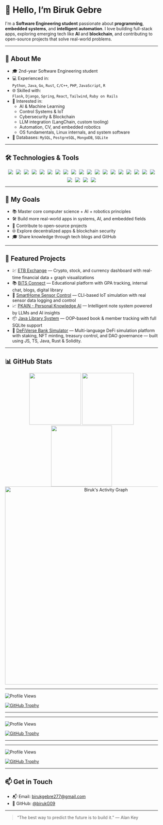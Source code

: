 # 👋 Hello, I’m Biruk Gebre

I'm a **Software Engineering student** passionate about **programming**, **embedded systems**, and **intelligent automation**. I love building full-stack apps, exploring emerging tech like **AI** and **blockchain**, and contributing to open-source projects that solve real-world problems.

---

## 🌱 About Me

- 🎓 2nd-year Software Engineering student  
- 💻 Experienced in:  
  `Python`, `Java`, `Go`, `Rust`, `C/C++`, `PHP`, `JavaScript`, `R`  
- 🌐 Skilled with:  
  `Flask`, `Django`, `Spring`, `React`, `Tailwind`, `Ruby on Rails`  
- 📡 Interested in:  
  - AI & Machine Learning  
  - Control Systems & IoT  
  - Cybersecurity & Blockchain  
  - LLM integration (LangChain, custom tooling)  
  - Automation, CV, and embedded robotics  
  - OS fundamentals, Linux internals, and system software  
- 🧠 Databases: `MySQL`, `PostgreSQL`, `MongoDB`, `SQLite`

---

## 🛠️ Technologies & Tools

<div align="center" style="display: flex; flex-wrap: wrap; justify-content: center; gap: 10px;">

<!-- Languages -->
<img src="https://img.shields.io/badge/-Python-3776AB?style=for-the-badge&logo=python" />
<img src="https://img.shields.io/badge/-Go-00ADD8?style=for-the-badge&logo=go" />
<img src="https://img.shields.io/badge/-Rust-000000?style=for-the-badge&logo=rust" />
<img src="https://img.shields.io/badge/-Java-007396?style=for-the-badge&logo=java" />
<img src="https://img.shields.io/badge/-JavaScript-F7DF1E?style=for-the-badge&logo=javascript&logoColor=black" />
<img src="https://img.shields.io/badge/-C-A8B9CC?style=for-the-badge&logo=c" />
<img src="https://img.shields.io/badge/-C++-00599C?style=for-the-badge&logo=c%2B%2B" />

<!-- Frameworks -->
<img src="https://img.shields.io/badge/-Flask-000000?style=for-the-badge&logo=flask" />
<img src="https://img.shields.io/badge/-Django-092E20?style=for-the-badge&logo=django" />
<img src="https://img.shields.io/badge/-React-61DAFB?style=for-the-badge&logo=react&logoColor=black" />
<img src="https://img.shields.io/badge/-Spring-6DB33F?style=for-the-badge&logo=spring" />
<img src="https://img.shields.io/badge/-TailwindCSS-38B2AC?style=for-the-badge&logo=tailwind-css" />

<!-- Databases -->
<img src="https://img.shields.io/badge/-MySQL-4479A1?style=for-the-badge&logo=mysql" />
<img src="https://img.shields.io/badge/-PostgreSQL-4169E1?style=for-the-badge&logo=postgresql" />
<img src="https://img.shields.io/badge/-MongoDB-47A248?style=for-the-badge&logo=mongodb" />
<img src="https://img.shields.io/badge/-SQLite-003B57?style=for-the-badge&logo=sqlite&logoColor=white" />

<!-- Embedded / AI -->
<img src="https://img.shields.io/badge/-Arduino-00979D?style=for-the-badge&logo=arduino" />
<img src="https://img.shields.io/badge/-ESP32-000000?style=for-the-badge&logo=esp8266" />
<img src="https://img.shields.io/badge/-LangChain-000000?style=for-the-badge&logo=python&logoColor=white" />
<img src="https://img.shields.io/badge/-Machine_Learning-FF6F61?style=for-the-badge&logo=tensorflow&logoColor=white" />
<img src="https://img.shields.io/badge/-Security-000000?style=for-the-badge&logo=securityscorecard" />
<img src="https://img.shields.io/badge/-Blockchain-315CF5?style=for-the-badge&logo=blockchain" />
<img src="https://img.shields.io/badge/-Android-3DDC84?style=for-the-badge&logo=android" />

</div>

---

## 🎯 My Goals

- 📚 Master core computer science + AI + robotics principles  
- 🛠️ Build more real-world apps in systems, AI, and embedded fields  
- 💬 Contribute to open-source projects  
- 🌐 Explore decentralized apps & blockchain security  
- 🎓 Share knowledge through tech blogs and GitHub

---

## 🚀 Featured Projects
  
- 💹 [ETB Exchange](https://github.com/birukG09/ETB-exchange-) — Crypto, stock, and currency dashboard with real-time financial data + graph visualizations  
- 📚 [BiTS Connect](https://github.com/birukG09/bits-connect) — Educational platform with GPA tracking, internal chat, blogs, digital library  
- 🤖 [SmartHome Sensor Control](https://github.com/birukG09/SmartHome-Sensor-Control-Logger) — CLI-based IoT simulation with real sensor data logging and control  
- 📈 [PKAIN - Personal Knowledge AI](https://github.com/birukG09/PKAIN) — Intelligent note system powered by LLMs and AI insights  
- 📦 [Java Library System](https://github.com/birukG09/Library-Management-System) — OOP-based book & member tracking with full SQLite support  
- 🏦 [DeFiVerse Bank Simulator](https://github.com/birukG09/DeFiVerse-Bank-Simulator-) — Multi-language DeFi simulation platform with staking, NFT minting, treasury control, and DAO governance — built using JS, TS, Java, Rust & Solidity.

---

## 📊 GitHub Stats
<div align="center">

<!-- GitHub Stats (green/black) -->
<img height="170" src="https://github-readme-stats.vercel.app/api?username=birukG09&show_icons=true&theme=matrix&include_all_commits=true&count_private=true" />

<!-- Streak stats: dark theme with green rings & fire -->
<img height="170" src="https://github-readme-streak-stats.herokuapp.com/?user=birukG09&theme=dark&background=000000&ring=00ff00&fire=00ff00" />

<!-- Top langs (green/black) -->
<img height="200" src="https://github-readme-stats.vercel.app/api/top-langs/?username=birukG09&layout=compact&theme=matrix&langs_count=10" />

<!-- Activity graph (green/black) -->
<img alt="Biruk's Activity Graph" width="650" src="https://github-readme-activity-graph.vercel.app/graph?username=birukG09&theme=matrix&bg_color=000000&color=00ff00&line=00ff00&point=00ff00&area=true&hide_border=true" />

</div>

---

![Profile Views](https://komarev.com/ghpvc/?username=birukG09&color=brightgreen&style=flat-square)

[![GitHub Trophy](https://github-profile-trophy.vercel.app/?username=birukG09&theme=matrix)](https://github.com/ryo-ma/github-profile-trophy)

---



</div>

---

![Profile Views](https://komarev.com/ghpvc/?username=birukG09&color=brightgreen&style=flat-square)

[![GitHub Trophy](https://github-profile-trophy.vercel.app/?username=birukG09&theme=matrix)](https://github.com/ryo-ma/github-profile-trophy)

---

</div>

---

![Profile Views](https://komarev.com/ghpvc/?username=birukG09&color=brightgreen&style=flat-square)

[![GitHub Trophy](https://github-profile-trophy.vercel.app/?username=birukG09&theme=matrix)](https://github.com/ryo-ma/github-profile-trophy)

---


## 📫 Get in Touch

- 📬 Email: [birukgebre277@gmail.com](mailto:birukgebre277@gmail.com)  
- 🧠 GitHub: [@birukG09](https://github.com/birukG09)

---

> “The best way to predict the future is to build it.” — Alan Key  

